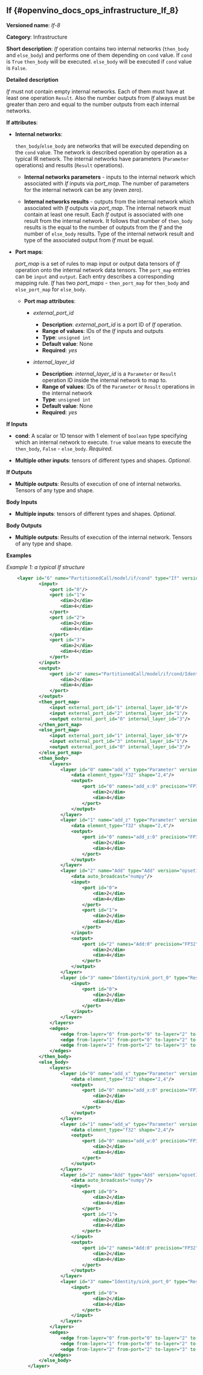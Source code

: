 ## If <a name="If"></a> {#openvino_docs_ops_infrastructure_If_8}

**Versioned name**: *If-8*

**Category**: Infrastructure

**Short description**: *If* operation contains two internal networks (`then_body` and `else_body`) and performs one of them depending on `cond` value. If `cond` is  `True` `then_body` will be executed. `else_body` will be executed if `cond` value is `False`. 

**Detailed description**

*If* must not contain empty internal networks. Each of them must have at least one operation `Result`. Also the number outputs from *If* always must be greater than zero and equal to the number outputs from each internal networks.

**If attributes**:

* **Internal networks**:

    `then_body`/`else_body` are networks that will be executed depending on the `cond` value. The network is described operation by operation as a typical IR network. The internal networks have parameters (`Parameter` operations) and results (`Result` operations).
    
    * **Internal networks parameters** - inputs to the internal network which associated with *If* inputs via *port_map*. The number of parameters for the internal network can be any (even zero).
    
    * **Internal networks results** - outputs from the internal network which associated with *If* outputs via *port_map*. The internal network must contain at least one result. Each *If* output is associated with one result from the internal network. It follows that number of `then_body` results is the equal to the number of outputs from the *If* and the number of `else_body` results. Type of the internal network result and type of the associated output from *If* must be equal.
    

* **Port maps**:
    
    *port_map* is a set of rules to map input or output data tensors of *If* operation onto the internal network data tensors. The `port_map` entries can be `input` and `output`. Each entry describes a corresponding mapping rule. *If* has two *port_maps* - `then_port_map` for `then_body` and `else_port_map` for `else_body`.

    * **Port map attributes**:

        * *external_port_id*
            * **Description**: *external_port_id* is a port ID of *If* operation.
            * **Range of values**: IDs of the *If* inputs and outputs
            * **Type**: `unsigned int`
            * **Default value**: None
            * **Required**: *yes*

        * *internal_layer_id*

            * **Description**: *internal_layer_id* is a `Parameter` or `Result` operation ID inside the internal network to map to.
            * **Range of values**: IDs of the `Parameter` or `Result` operations in the internal network 
            * **Type**: `unsigned int`
            * **Default value**: None
            * **Required**: *yes*

**If Inputs**


* **cond**: A scalar or 1D tensor with 1 element of `boolean` type specifying which an internal network  to execute. `True` value means to execute the `then_body`, `False` - `else_body`. *Required*.

* **Multiple other inputs**: tensors of different types and shapes. *Optional*.

**If Outputs**

* **Multiple outputs**: Results of execution of one of internal networks. Tensors of any type and shape.


**Body Inputs**

* **Multiple inputs**: tensors of different types and shapes. *Optional*.


**Body Outputs**

* **Multiple outputs**: Results of execution of the internal network. Tensors of any type and shape.


**Examples**

*Example 1: a typical If structure*
```xml
    <layer id="6" name="PartitionedCall/model/if/cond" type="If" version="opset7">
            <input>
                <port id="0"/>
                <port id="1">
                    <dim>2</dim>
                    <dim>4</dim>
                </port>
                <port id="2">
                    <dim>2</dim>
                    <dim>4</dim>
                </port>
                <port id="3">
                    <dim>2</dim>
                    <dim>4</dim>
                </port>
            </input>
            <output>
                <port id="4" names="PartitionedCall/model/if/cond/Identity:0,PartitionedCall/model/if/cond:0" precision="FP32">
                    <dim>2</dim>
                    <dim>4</dim>
                </port>
            </output>
            <then_port_map>
                <input external_port_id="1" internal_layer_id="0"/>
                <input external_port_id="2" internal_layer_id="1"/>
                <output external_port_id="0" internal_layer_id="3"/>
            </then_port_map>
            <else_port_map>
                <input external_port_id="1" internal_layer_id="0"/>
                <input external_port_id="3" internal_layer_id="1"/>
                <output external_port_id="0" internal_layer_id="3"/>
            </else_port_map>
            <then_body>
                <layers>
                    <layer id="0" name="add_x" type="Parameter" version="opset1">
                        <data element_type="f32" shape="2,4"/>
                        <output>
                            <port id="0" names="add_x:0" precision="FP32">
                                <dim>2</dim>
                                <dim>4</dim>
                            </port>
                        </output>
                    </layer>
                    <layer id="1" name="add_z" type="Parameter" version="opset1">
                        <data element_type="f32" shape="2,4"/>
                        <output>
                            <port id="0" names="add_z:0" precision="FP32">
                                <dim>2</dim>
                                <dim>4</dim>
                            </port>
                        </output>
                    </layer>
                    <layer id="2" name="Add" type="Add" version="opset1">
                        <data auto_broadcast="numpy"/>
                        <input>
                            <port id="0">
                                <dim>2</dim>
                                <dim>4</dim>
                            </port>
                            <port id="1">
                                <dim>2</dim>
                                <dim>4</dim>
                            </port>
                        </input>
                        <output>
                            <port id="2" names="Add:0" precision="FP32">
                                <dim>2</dim>
                                <dim>4</dim>
                            </port>
                        </output>
                    </layer>
                    <layer id="3" name="Identity/sink_port_0" type="Result" version="opset1">
                        <input>
                            <port id="0">
                                <dim>2</dim>
                                <dim>4</dim>
                            </port>
                        </input>
                    </layer>
                </layers>
                <edges>
                    <edge from-layer="0" from-port="0" to-layer="2" to-port="0"/>
                    <edge from-layer="1" from-port="0" to-layer="2" to-port="1"/>
                    <edge from-layer="2" from-port="2" to-layer="3" to-port="0"/>
                </edges>
            </then_body>
            <else_body>
                <layers>
                    <layer id="0" name="add_x" type="Parameter" version="opset1">
                        <data element_type="f32" shape="2,4"/>
                        <output>
                            <port id="0" names="add_x:0" precision="FP32">
                                <dim>2</dim>
                                <dim>4</dim>
                            </port>
                        </output>
                    </layer>
                    <layer id="1" name="add_w" type="Parameter" version="opset1">
                        <data element_type="f32" shape="2,4"/>
                        <output>
                            <port id="0" names="add_w:0" precision="FP32">
                                <dim>2</dim>
                                <dim>4</dim>
                            </port>
                        </output>
                    </layer>
                    <layer id="2" name="Add" type="Add" version="opset1">
                        <data auto_broadcast="numpy"/>
                        <input>
                            <port id="0">
                                <dim>2</dim>
                                <dim>4</dim>
                            </port>
                            <port id="1">
                                <dim>2</dim>
                                <dim>4</dim>
                            </port>
                        </input>
                        <output>
                            <port id="2" names="Add:0" precision="FP32">
                                <dim>2</dim>
                                <dim>4</dim>
                            </port>
                        </output>
                    </layer>
                    <layer id="3" name="Identity/sink_port_0" type="Result" version="opset1">
                        <input>
                            <port id="0">
                                <dim>2</dim>
                                <dim>4</dim>
                            </port>
                        </input>
                    </layer>
                </layers>
                <edges>
                    <edge from-layer="0" from-port="0" to-layer="2" to-port="0"/>
                    <edge from-layer="1" from-port="0" to-layer="2" to-port="1"/>
                    <edge from-layer="2" from-port="2" to-layer="3" to-port="0"/>
                </edges>
            </else_body>
        </layer>
```
